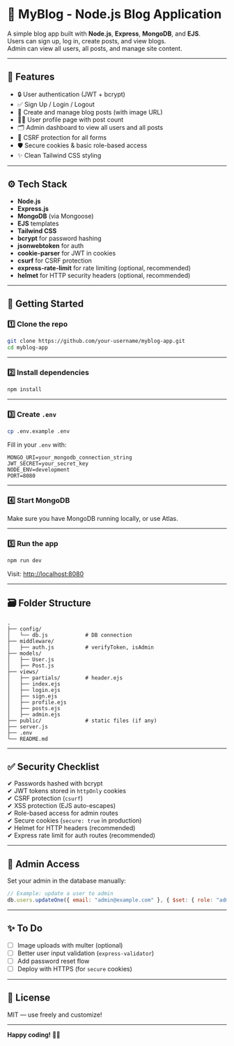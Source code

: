 
# 📝 MyBlog - Node.js Blog Application

A simple blog app built with **Node.js**, **Express**, **MongoDB**, and **EJS**.  
Users can sign up, log in, create posts, and view blogs.  
Admin can view all users, all posts, and manage site content.

---

## 📌 **Features**

- 🔒 User authentication (JWT + bcrypt)
- ✅ Sign Up / Login / Logout
- 📰 Create and manage blog posts (with image URL)
- 🧑‍💻 User profile page with post count
- 🗂️ Admin dashboard to view all users and all posts
- 🔐 CSRF protection for all forms
- 🛡️ Secure cookies & basic role-based access
- ✨ Clean Tailwind CSS styling

---

## ⚙️ **Tech Stack**

- **Node.js**
- **Express.js**
- **MongoDB** (via Mongoose)
- **EJS** templates
- **Tailwind CSS**
- **bcrypt** for password hashing
- **jsonwebtoken** for auth
- **cookie-parser** for JWT in cookies
- **csurf** for CSRF protection
- **express-rate-limit** for rate limiting (optional, recommended)
- **helmet** for HTTP security headers (optional, recommended)

---

## 🚀 **Getting Started**

### 1️⃣ Clone the repo

```bash
git clone https://github.com/your-username/myblog-app.git
cd myblog-app
```

---

### 2️⃣ Install dependencies

```bash
npm install
```

---

### 3️⃣ Create `.env`

```bash
cp .env.example .env
```

Fill in your `.env` with:

```env
MONGO_URI=your_mongodb_connection_string
JWT_SECRET=your_secret_key
NODE_ENV=development
PORT=8080
```

---

### 4️⃣ Start MongoDB

Make sure you have MongoDB running locally, or use Atlas.

---

### 5️⃣ Run the app

```bash
npm run dev
```

Visit: [http://localhost:8080](http://localhost:8080)

---

## 🗃️ **Folder Structure**

```
.
├── config/
│   └── db.js            # DB connection
├── middleware/
│   ├── auth.js          # verifyToken, isAdmin
├── models/
│   ├── User.js
│   ├── Post.js
├── views/
│   ├── partials/        # header.ejs
│   ├── index.ejs
│   ├── login.ejs
│   ├── sign.ejs
│   ├── profile.ejs
│   ├── posts.ejs
│   ├── admin.ejs
├── public/              # static files (if any)
├── server.js
├── .env
└── README.md
```

---

## ✅ **Security Checklist**

✔ Passwords hashed with bcrypt  
✔ JWT tokens stored in `httpOnly` cookies  
✔ CSRF protection (`csurf`)  
✔ XSS protection (EJS auto-escapes)  
✔ Role-based access for admin routes  
✔ Secure cookies (`secure: true` in production)  
✔ Helmet for HTTP headers (recommended)  
✔ Express rate limit for auth routes (recommended)

---

## 👑 **Admin Access**

Set your admin in the database manually:  
```js
// Example: update a user to admin
db.users.updateOne({ email: "admin@example.com" }, { $set: { role: "admin" } })
```

---

## ✨ **To Do**

- [ ] Image uploads with multer (optional)
- [ ] Better user input validation (`express-validator`)
- [ ] Add password reset flow
- [ ] Deploy with HTTPS (for `secure` cookies)

---

## 📄 **License**

MIT — use freely and customize!

---

**Happy coding!** 💚🚀
